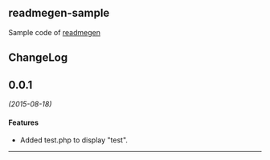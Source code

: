 ## readmegen-sample

Sample code of [readmegen](https://github.com/fojuth/readmegne)

## ChangeLog
## 0.0.1
*(2015-08-18)*

#### Features
* Added test.php to display "test".

---


